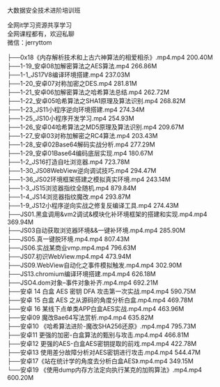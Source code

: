 大数据安全技术进阶培训班

全网it学习资源共享学习<br>全网课程都有，欢迎私聊<br>微信：jerryttom<br>

├──0x18《内存解析技术和上古六神算法的相爱相杀》.mp4.mp4 200.40M<br> ├──1-19_安卓08加解密算法之AES算法.mp4 266.86M<br> ├──1-1_JS17V8编译环境搭建.mp4 237.03M<br> ├──1-20_安卓07对称加密之DES.mp4 281.81M<br> ├──1-21_安卓06加解密算法之哈希算法总结.mp4 262.72M<br> ├──1-22_安卓05哈希算法之SHA1原理及算法识别.mp4 268.82M<br> ├──1-23_JS11小程序逆向环境搭建.mp4 274.34M<br> ├──1-25_JS10小程序开发学习.mp4 254.93M<br> ├──1-26_安卓04哈希算法之MD5原理及算法识别.mp4 209.67M<br> ├──1-27_安卓03对称加解密之RC4算法.mp4 203.43M<br> ├──1-28_安卓02Base64解码实战分析.mp4 277.29M<br> ├──1-29_安卓01Base64编码底层实现.mp4 180.67M<br> ├──1-2_JS16打造自吐浏览器.mp4 723.78M<br> ├──1-30_JS08WebView逆向调试技巧.mp4 294.47M<br> ├──1-36_JS02环境框架搭建之模拟真实环境.mp4 243.14M<br> ├──1-3_JS15浏览器指纹全随机.mp4 879.84M<br> ├──1-4_JS14浏览器指纹魔改.mp4 293.87M<br> ├──1-9_JS12小程序逆向实战之修复反编译工具.mp4 274.43M<br> ├──JS01.黑盒调用&amp;vm2调试&amp;模块化补环境框架的搭建和实现.mp4.mp4 369.94M<br> ├──JS03自动获取浏览器环境&amp;&amp;一键补环境.mp4.mp4 285.90M<br> ├──JS05.真一键脱环境.mp4.mp4 807.43M<br> ├──JS06.实战某商业vmp.mp4.mp4 796.63M<br> ├──JS07.初识WebView.mp4.mp4 473.94M<br> ├──JS09.WebView自动化之事件模拟触发.mp4.mp4 302.90M<br> ├──JS13.chromium编译环境搭建.mp4.mp4 626.18M<br> ├──JSO4.dom对象–事件对象补齐.mp4.mp4 692.21M<br> ├──安卓 14 白盒 AES 密钥 DFA 攻击第一次实战.mp4.mp4 590.75M<br> ├──安卓 15 白盒 AES 之从源码的角度分析白盒.mp4.mp4 469.78M<br> ├──安卓 16 某线下点单类APP白盒AES实战.mp4.mp4 463.96M<br> ├──安卓09 魔改Bae64写法赏析.mp4.mp4 635.82M<br> ├──安卓10 《哈希算法进阶-魔改SHA256还原》.mp4.mp4 795.73M<br> ├──安卓11 更强的加密-白盒算法的甄别与攻击.mp4.mp4 466.81M<br> ├──安卓12 更强的AES-白盒AES密钥提取的前戏.mp4.mp4 422.78M<br> ├──安卓13 使用差分故障分析对AES密钥进行攻击.mp4.mp4 544.47M<br> ├──安卓17《站在统计学的角度去分析白盒AES》.mp4.mp4 349.15M<br> └──安卓19 《使用dump内存方法定向执行某克的加购算法》.mp4.mp4 600.20M
